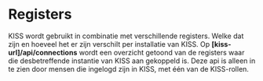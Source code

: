 # Registers
KISS wordt gebruikt in combinatie met verschillende registers. Welke dat zijn en hoeveel het er zijn verschilt per installatie van KISS. Op **[kiss-url]/api/connections** wordt een overzicht getoond van de registers waar die desbetreffende instantie van KISS aan gekoppeld is. Deze api is alleen in te zien door mensen die ingelogd zijn in KISS, met één van de KISS-rollen.
